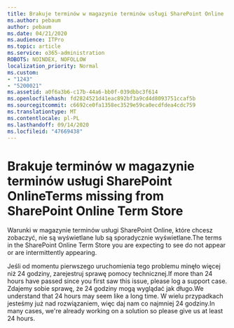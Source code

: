 ```yaml
---
title: Brakuje terminów w magazynie terminów usługi SharePoint Online
ms.author: pebaum
author: pebaum
ms.date: 04/21/2020
ms.audience: ITPro
ms.topic: article
ms.service: o365-administration
ROBOTS: NOINDEX, NOFOLLOW
localization_priority: Normal
ms.custom:
- "1243"
- "5200021"
ms.assetid: a0f6a3b6-c17b-44a6-bb0f-039dbbc3f614
ms.openlocfilehash: fd2824521d41eac892bf3a9cd4d8093751ccaf5b
ms.sourcegitcommit: c6692ce0fa1358ec3529e59ca0ecdfdea4cdc759
ms.translationtype: MT
ms.contentlocale: pl-PL
ms.lasthandoff: 09/14/2020
ms.locfileid: "47669438"
---
```

# <a name="terms-missing-from-sharepoint-online-term-store"></a><span data-ttu-id="09572-102">Brakuje terminów w magazynie terminów usługi SharePoint Online</span><span class="sxs-lookup"><span data-stu-id="09572-102">Terms missing from SharePoint Online Term Store</span></span>

<span data-ttu-id="09572-103">Warunki w magazynie terminów usługi SharePoint Online, które chcesz zobaczyć, nie są wyświetlane lub są sporadycznie wyświetlane.</span><span class="sxs-lookup"><span data-stu-id="09572-103">The terms in the SharePoint Online Term Store you are expecting to see do not appear or are intermittently appearing.</span></span>
  
<span data-ttu-id="09572-104">Jeśli od momentu pierwszego uruchomienia tego problemu minęło więcej niż 24 godziny, zarejestruj sprawę pomocy technicznej.</span><span class="sxs-lookup"><span data-stu-id="09572-104">If more than 24 hours have passed since you first saw this issue, please log a support case.</span></span> <span data-ttu-id="09572-105">Zdajemy sobie sprawę, że 24 godziny mogą wyglądać jak długo.</span><span class="sxs-lookup"><span data-stu-id="09572-105">We understand that 24 hours may seem like a long time.</span></span> <span data-ttu-id="09572-106">W wielu przypadkach jesteśmy już nad rozwiązaniem, więc daj nam co najmniej 24 godziny.</span><span class="sxs-lookup"><span data-stu-id="09572-106">In many cases, we're already working on a solution so please give us at least 24 hours.</span></span>
  